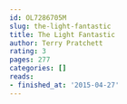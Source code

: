```yaml
---
id: OL7286705M
slug: the-light-fantastic
title: The Light Fantastic
author: Terry Pratchett
rating: 3
pages: 277
categories: []
reads:
- finished_at: '2015-04-27'
---
```


